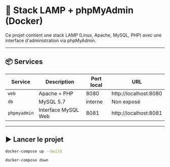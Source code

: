 # 🐳 Stack LAMP + phpMyAdmin (Docker)

Ce projet contient une stack LAMP (Linux, Apache, MySQL, PHP) avec une interface d'administration via phpMyAdmin.

---

## 📦 Services

| Service        | Description              | Port local | URL                            |
|----------------|--------------------------|------------|--------------------------------|
| `web`          | Apache + PHP             | 8080       | http://localhost:8080          |
| `db`           | MySQL 5.7                | interne    | Non exposé                     |
| `phpmyadmin`   | Interface MySQL Web      | 8081       | http://localhost:8081          |

---

## ▶️ Lancer le projet

```bash
docker-compose up --build

docker-compose down